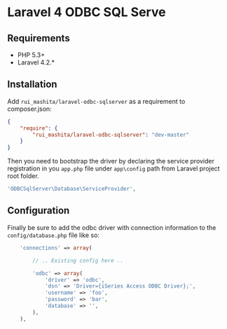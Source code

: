 # Laravel 4 ODBC SQL Serve

## Requirements
- PHP 5.3+
- Laravel 4.2.*

## Installation
Add `rui_mashita/laravel-odbc-sqlserver` as a requirement to composer.json:

```json
{
    "require": {
        "rui_mashita/laravel-odbc-sqlserver": "dev-master"
    }
}
```

Then you need to bootstrap the driver by declaring the service provider registration in you `app.php` file under `app\config` path from Laravel project root folder.

```php
'ODBCSqlServer\Database\ServiceProvider',
```

## Configuration
Finally be sure to add the odbc driver with connection information to the `config/database.php` file like so:

```php
    'connections' => array(

        // .. Existing config here ..

        'odbc' => array(
            'driver' => 'odbc',
            'dsn' => 'Driver={iSeries Access ODBC Driver};',
            'username' => 'foo',
            'password' => 'bar',
            'database' => '',
        ),
    ),
```
